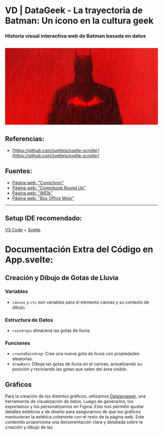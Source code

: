 # VD | DataGeek - La trayectoria de Batman: Un ícono en la cultura geek 

### Historia visual interactiva web de Batman basada en datos
![Batman](public/images/bat_lluvia.jpg)
---

## Referencias: 
- [https://github.com/sveltejs/svelte-scroller](https://github.com/sveltejs/svelte-scroller)

## Fuentes:
- [Página web: "Comichron"](https://comichron.com)
- [Página web: "Comicbook Round Up"](https://comicbookroundup.com)
- [Página web: "IMDb"](https://www.imdb.com)
- [Página web: "Box Office Mojo"](https://www.boxofficemojo.com/)

---
## Setup IDE recomendado:
[VS Code](https://code.visualstudio.com/) + [Svelte](https://marketplace.visualstudio.com/items?itemName=svelte.svelte-vscode).

# Documentación Extra del Código en App.svelte:

## Creación y Dibujo de Gotas de Lluvia

### Variables
- `canvas` y `ctx` son variables para el elemento canvas y su contexto de dibujo.

### Estructura de Datos
- `raindrops` almacena las gotas de lluvia.

### Funciones
- `createRaindrop`: Crea una nueva gota de lluvia con propiedades aleatorias.
- `drawRain`: Dibuja las gotas de lluvia en el canvas, actualizando su posición y reciclando las gotas que salen del área visible.

## Gráficos
Para la creación de los distintos gráficos, utilizamos [Datawrapper](https://www.datawrapper.de/), una herramienta de visualización de datos. Luego de generarlos, los exportamos y los personalizamos en Figma. Esto nos permitió ajustar detalles estéticos y de diseño para asegurarnos de que los gráficos mantuvieran la estética coherente con el resto de la página web.
Este contenido proporciona una documentación clara y detallada sobre la creación y dibujo de las 
